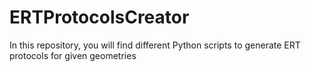 # ERTProtocolsCreator
In this repository, you will find different Python scripts to generate ERT protocols for given geometries
